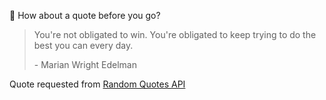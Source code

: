 📣 How about a quote before you go?

> You're not obligated to win. You're obligated to keep trying to do the best you can every day.
>
> <p>- Marian Wright Edelman</p>

Quote requested from [Random Quotes API](https://github.com/lukePeavey/quotable)
